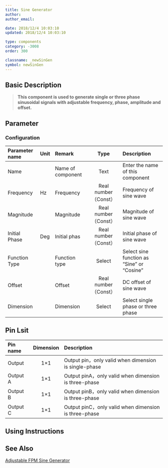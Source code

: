 ```yaml
---
title: Sine Generator
author: 
author_email:

date: 2018/12/4 10:03:10
updated: 2018/12/4 10:03:10

type: components
category: -3008
order: 300

classname: _newSinGen
symbol: newSinGen
---
```

## Basic Description


> **This component is used to generate single or three phase sinusoidal signals with adjustable frequency, phase, amplitude and offset.**

## Parameter
### Configuration
| Parameter name | Unit | Remark | Type | Description |
| :--- | :--- | :--- | :--: | :--- |
| Name |  | Name of component | Text | Enter the name of this component |
| Frequency | Hz | Frequency | Real number（Const） | Frequency of sine wave |
| Magnitude |  | Magnitude | Real number（Const） | Magnitude of sine wave |
| Initial Phase | Deg | Initial phas | Real number（Const） | Initial phase of sine wave |
| Function Type |  | Function type | Select | Select sine function as “Sine” or “Cosine”  |
| Offset |  | Offset | Real number（Const） | DC offset of sine wave |
| Dimension |  | Dimension | Select | Select single phase or three phase |


## Pin Lsit

| Pin name | Dimension | Description |
| :--- | :--:  | :--- |
| Output | 1×1 | Output pin，only valid when dimension is single-phase |
| Output A | 1×1 | Output pinA，only valid when dimension is three-phase |
| Output B | 1×1 | Output pinB，only valid when dimension is three-phase |
| Output C | 1×1 | Output pinC，only valid when dimension is three-phase |

## Using Instructions



## See Also

[Adjustable FPM Sine Generator](comp_newAFPMGen.md)
